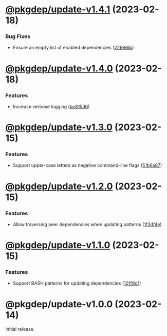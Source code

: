 # [@pkgdep/update-v1.4.1](https://github.com/prantlf/dep-dev/compare/@pkgdep/update-v1.4.0...@pkgdep/update-v1.4.1) (2023-02-18)


### Bug Fixes

* Ensure an empty list of enabled dependencies ([22fe96b](https://github.com/prantlf/dep-dev/commit/22fe96bdd20198bf0cd6a0e357ea3ecf03c82667))

# [@pkgdep/update-v1.4.0](https://github.com/prantlf/dep-dev/compare/@pkgdep/update-v1.3.0...@pkgdep/update-v1.4.0) (2023-02-18)


### Features

* Increase verbose logging ([bc81536](https://github.com/prantlf/dep-dev/commit/bc81536d70962f2d34432d524a9f7150819db2e6))

# [@pkgdep/update-v1.3.0](https://github.com/prantlf/dep-dev/compare/@pkgdep/update-v1.2.0...@pkgdep/update-v1.3.0) (2023-02-15)


### Features

* Support upper-case letters as negative command-line flags ([51b6a87](https://github.com/prantlf/dep-dev/commit/51b6a87b1940b0fc38de0a22a90558c2ed858c66))

# [@pkgdep/update-v1.2.0](https://github.com/prantlf/dep-dev/compare/@pkgdep/update-v1.1.0...@pkgdep/update-v1.2.0) (2023-02-15)


### Features

* Allow traversing peer dependencies when updating patterns ([1f3df4e](https://github.com/prantlf/dep-dev/commit/1f3df4e3b5e93804efa33dabf7525c80a22a9316))

# [@pkgdep/update-v1.1.0](https://github.com/prantlf/dep-dev/compare/@pkgdep/update-v1.0.0...@pkgdep/update-v1.1.0) (2023-02-15)


### Features

* Support BASH patterns for updating dependencies ([101f9d1](https://github.com/prantlf/dep-dev/commit/101f9d1a321a4764c10665fa3e36b85fdeca4041))

# @pkgdep/update-v1.0.0 (2023-02-14)

Initial release.
